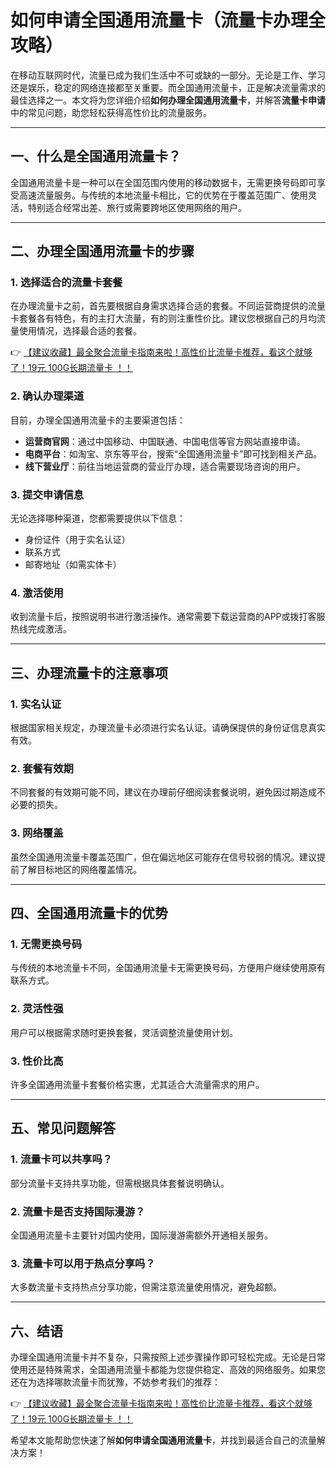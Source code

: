 # 如何申请全国通用流量卡（流量卡办理全攻略）

在移动互联网时代，流量已成为我们生活中不可或缺的一部分。无论是工作、学习还是娱乐，稳定的网络连接都至关重要。而全国通用流量卡，正是解决流量需求的最佳选择之一。本文将为您详细介绍**如何办理全国通用流量卡**，并解答**流量卡申请**中的常见问题，助您轻松获得高性价比的流量服务。

---

## 一、什么是全国通用流量卡？

全国通用流量卡是一种可以在全国范围内使用的移动数据卡，无需更换号码即可享受高速流量服务。与传统的本地流量卡相比，它的优势在于覆盖范围广、使用灵活，特别适合经常出差、旅行或需要跨地区使用网络的用户。

---

## 二、办理全国通用流量卡的步骤

### 1. 选择适合的流量卡套餐
在办理流量卡之前，首先要根据自身需求选择合适的套餐。不同运营商提供的流量卡套餐各有特色，有的主打大流量，有的则注重性价比。建议您根据自己的月均流量使用情况，选择最合适的套餐。

👉 [【建议收藏】最全聚合流量卡指南来啦！高性价比流量卡推荐，看这个就够了！19元 100G长期流量卡 ！！](https://bit.ly/Liuliangka)

### 2. 确认办理渠道
目前，办理全国通用流量卡的主要渠道包括：
- **运营商官网**：通过中国移动、中国联通、中国电信等官方网站直接申请。
- **电商平台**：如淘宝、京东等平台，搜索“全国通用流量卡”即可找到相关产品。
- **线下营业厅**：前往当地运营商的营业厅办理，适合需要现场咨询的用户。

### 3. 提交申请信息
无论选择哪种渠道，您都需要提供以下信息：
- 身份证件（用于实名认证）
- 联系方式
- 邮寄地址（如需实体卡）

### 4. 激活使用
收到流量卡后，按照说明书进行激活操作。通常需要下载运营商的APP或拨打客服热线完成激活。

---

## 三、办理流量卡的注意事项

### 1. 实名认证
根据国家相关规定，办理流量卡必须进行实名认证。请确保提供的身份证信息真实有效。

### 2. 套餐有效期
不同套餐的有效期可能不同，建议在办理前仔细阅读套餐说明，避免因过期造成不必要的损失。

### 3. 网络覆盖
虽然全国通用流量卡覆盖范围广，但在偏远地区可能存在信号较弱的情况。建议提前了解目标地区的网络覆盖情况。

---

## 四、全国通用流量卡的优势

### 1. 无需更换号码
与传统的本地流量卡不同，全国通用流量卡无需更换号码，方便用户继续使用原有联系方式。

### 2. 灵活性强
用户可以根据需求随时更换套餐，灵活调整流量使用计划。

### 3. 性价比高
许多全国通用流量卡套餐价格实惠，尤其适合大流量需求的用户。

---

## 五、常见问题解答

### 1. 流量卡可以共享吗？
部分流量卡支持共享功能，但需根据具体套餐说明确认。

### 2. 流量卡是否支持国际漫游？
全国通用流量卡主要针对国内使用，国际漫游需额外开通相关服务。

### 3. 流量卡可以用于热点分享吗？
大多数流量卡支持热点分享功能，但需注意流量使用情况，避免超额。

---

## 六、结语

办理全国通用流量卡并不复杂，只需按照上述步骤操作即可轻松完成。无论是日常使用还是特殊需求，全国通用流量卡都能为您提供稳定、高效的网络服务。如果您还在为选择哪款流量卡而犹豫，不妨参考我们的推荐：

👉 [【建议收藏】最全聚合流量卡指南来啦！高性价比流量卡推荐，看这个就够了！19元 100G长期流量卡 ！！](https://bit.ly/Liuliangka)

希望本文能帮助您快速了解**如何申请全国通用流量卡**，并找到最适合自己的流量解决方案！